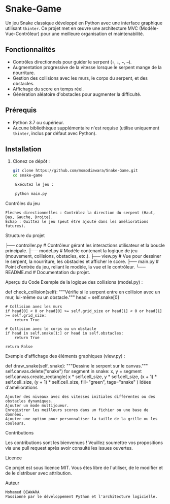 # Snake-Game
Un jeu Snake classique développé en Python avec une interface graphique utilisant `tkinter`. Ce projet met en œuvre une architecture MVC (Modèle-Vue-Contrôleur) pour une meilleure organisation et maintenabilité.

## Fonctionnalités

- Contrôles directionnels pour guider le serpent (`↑`, `↓`, `←`, `→`).
- Augmentation progressive de la vitesse lorsque le serpent mange de la nourriture.
- Gestion des collisions avec les murs, le corps du serpent, et des obstacles.
- Affichage du score en temps réel.
- Génération aléatoire d'obstacles pour augmenter la difficulté.

## Prérequis

- Python 3.7 ou supérieur.
- Aucune bibliothèque supplémentaire n'est requise (utilise uniquement `tkinter`, inclus par défaut avec Python).

## Installation

1. Clonez ce dépôt :
   ```bash
   git clone https://github.com/momodiawara/Snake-Game.git
   cd snake-game

    Exécutez le jeu :

    python main.py

Contrôles du jeu

    Flèches directionnelles : Contrôlez la direction du serpent (Haut, Bas, Gauche, Droite).
    Échap : Quittez le jeu (peut être ajouté dans les améliorations futures).

Structure du projet

├── controller.py     # Contrôleur gérant les interactions utilisateur et la boucle principale.
├── model.py          # Modèle contenant la logique de jeu (mouvement, collisions, obstacles, etc.).
├── view.py           # Vue pour dessiner le serpent, la nourriture, les obstacles et afficher le score.
├── main.py           # Point d'entrée du jeu, reliant le modèle, la vue et le contrôleur.
└── README.md         # Documentation du projet.


Aperçu du Code
Exemple de la logique des collisions (model.py) :

def check_collision(self):
    """Vérifie si le serpent entre en collision avec un mur, lui-même ou un obstacle."""
    head = self.snake[0]

    # Collision avec les murs
    if head[0] < 0 or head[0] >= self.grid_size or head[1] < 0 or head[1] >= self.grid_size:
        return True

    # Collision avec le corps ou un obstacle
    if head in self.snake[1:] or head in self.obstacles:
        return True

    return False

Exemple d'affichage des éléments graphiques (view.py) :

def draw_snake(self, snake):
    """Dessine le serpent sur le canvas."""
    self.canvas.delete("snake")
    for segment in snake:
        x, y = segment
        self.canvas.create_rectangle(
            x * self.cell_size,
            y * self.cell_size,
            (x + 1) * self.cell_size,
            (y + 1) * self.cell_size,
            fill="green",
            tags="snake"
        )
Idées d'améliorations

    Ajouter des niveaux avec des vitesses initiales différentes ou des obstacles dynamiques.
    Ajouter un mode multijoueur.
    Enregistrer les meilleurs scores dans un fichier ou une base de données.
    Ajouter une option pour personnaliser la taille de la grille ou les couleurs.

Contributions

Les contributions sont les bienvenues ! Veuillez soumettre vos propositions via une pull request après avoir consulté les issues ouvertes.

Licence

Ce projet est sous licence MIT. Vous êtes libre de l'utiliser, de le modifier et de le distribuer avec attribution.

Auteur

    Mohamed DIAWARA
    Passionné par le développement Python et l'architecture logicielle.
